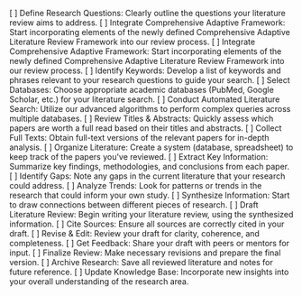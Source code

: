 [ ] Define Research Questions: Clearly outline the questions your literature review aims to address.
[ ] Integrate Comprehensive Adaptive Framework: Start incorporating elements of the newly defined Comprehensive Adaptive Literature Review Framework into our review process.
[ ] Integrate Comprehensive Adaptive Framework: Start incorporating elements of the newly defined Comprehensive Adaptive Literature Review Framework into our review process.
[ ] Identify Keywords: Develop a list of keywords and phrases relevant to your research questions to guide your search.
[ ] Select Databases: Choose appropriate academic databases (PubMed, Google Scholar, etc.) for your literature search.
[ ] Conduct Automated Literature Search: Utilize our advanced algorithms to perform complex queries across multiple databases.
[ ] Review Titles & Abstracts: Quickly assess which papers are worth a full read based on their titles and abstracts.
[ ] Collect Full Texts: Obtain full-text versions of the relevant papers for in-depth analysis.
[ ] Organize Literature: Create a system (database, spreadsheet) to keep track of the papers you've reviewed.
[ ] Extract Key Information: Summarize key findings, methodologies, and conclusions from each paper.
[ ] Identify Gaps: Note any gaps in the current literature that your research could address.
[ ] Analyze Trends: Look for patterns or trends in the research that could inform your own study.
[ ] Synthesize Information: Start to draw connections between different pieces of research.
[ ] Draft Literature Review: Begin writing your literature review, using the synthesized information.
[ ] Cite Sources: Ensure all sources are correctly cited in your draft.
[ ] Revise & Edit: Review your draft for clarity, coherence, and completeness.
[ ] Get Feedback: Share your draft with peers or mentors for input.
[ ] Finalize Review: Make necessary revisions and prepare the final version.
[ ] Archive Research: Save all reviewed literature and notes for future reference.
[ ] Update Knowledge Base: Incorporate new insights into your overall understanding of the research area.